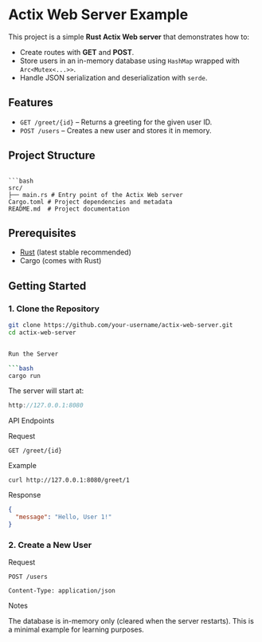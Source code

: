 # Actix Web Server Example

This project is a simple **Rust Actix Web server** that demonstrates how to:

- Create routes with **GET** and **POST**.
- Store users in an in-memory database using `HashMap` wrapped with `Arc<Mutex<...>>`.
- Handle JSON serialization and deserialization with `serde`.

## Features

- `GET /greet/{id}` – Returns a greeting for the given user ID.
- `POST /users` – Creates a new user and stores it in memory.

## Project Structure

````

```bash
src/
├── main.rs # Entry point of the Actix Web server
Cargo.toml # Project dependencies and metadata
README.md  # Project documentation
````

## Prerequisites

- [Rust](https://www.rust-lang.org/tools/install) (latest stable recommended)
- Cargo (comes with Rust)

## Getting Started

### 1. Clone the Repository

````bash
git clone https://github.com/your-username/actix-web-server.git
cd actix-web-server


Run the Server

```bash
cargo run
````

The server will start at:

```cpp
http://127.0.0.1:8080
```

API Endpoints

Request

```http
GET /greet/{id}
```

Example

```curl
curl http://127.0.0.1:8080/greet/1
```

Response

```json
{
  "message": "Hello, User 1!"
}
```

### 2. Create a New User

Request

```http
POST /users

Content-Type: application/json
```

Notes

The database is in-memory only (cleared when the server restarts).
This is a minimal example for learning purposes.
